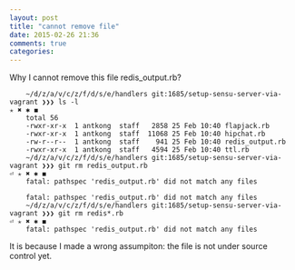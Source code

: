 ```yaml
---
layout: post
title: "cannot remove file"
date: 2015-02-26 21:36
comments: true
categories: 
---
```


Why I cannot remove this file redis_output.rb?

        ~/d/z/a/v/c/z/f/d/s/e/handlers git:1685/setup-sensu-server-via-vagrant ❯❯❯ ls -l                                                                      ✭ ✖ ✱ ◼
        total 56
        -rwxr-xr-x  1 antkong  staff   2858 25 Feb 10:40 flapjack.rb
        -rwxr-xr-x  1 antkong  staff  11068 25 Feb 10:40 hipchat.rb
        -rw-r--r--  1 antkong  staff    941 25 Feb 10:40 redis_output.rb
        -rwxr-xr-x  1 antkong  staff   4594 25 Feb 10:40 ttl.rb
        ~/d/z/a/v/c/z/f/d/s/e/handlers git:1685/setup-sensu-server-via-vagrant ❯❯❯ git rm redis_output.rb                                                   ⏎ ✭ ✖ ✱ ◼
        fatal: pathspec 'redis_output.rb' did not match any files

        fatal: pathspec 'redis_output.rb' did not match any files
        ~/d/z/a/v/c/z/f/d/s/e/handlers git:1685/setup-sensu-server-via-vagrant ❯❯❯ git rm redis*.rb                                                         ⏎ ✭ ✖ ✱ ◼
        fatal: pathspec 'redis_output.rb' did not match any files

It is because I made a wrong assumpiton: the file is not under source control yet.
